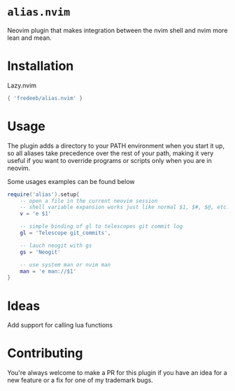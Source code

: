 # `alias.nvim`

Neovim plugin that makes integration between the nvim shell and nvim more lean and mean. 

# Installation

Lazy.nvim

```lua
{ 'fredeeb/alias.nvim' }
```

# Usage

The plugin adds a directory to your PATH environment when you start it up, so all aliases take precedence over the rest of your path, making it very useful if you want to override programs or scripts only when you are in neovim.

Some usages examples can be found below

```lua
require('alias').setup{
    -- open a file in the current neovim session
    -- shell variable expansion works just like normal $1, $#, $@, etc.
    v = 'e $1'

    -- simple binding of gl to telescopes git commit log
    gl = 'Telescope git_commits',

    -- lauch neogit with gs
    gs = 'Neogit'

    -- use system man or nvim man
    man = 'e man://$1'
}
```

# Ideas

Add support for calling lua functions

# Contributing

You're always welcome to make a PR for this plugin if you have an idea for a new feature or a fix for one of my trademark bugs.
